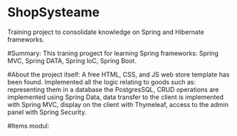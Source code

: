 # ShopSysteame
Training project to consolidate knowledge on Spring and Hibernate frameworks.

#Summary: 
This traning progect for learning Spring frameworks: Spring MVC, Spring DATA, Spring IoC, Spring Boot.

#About the project itself: 
A free HTML, CSS, and JS web store template has been found. Implemented all the logic relating to goods such as: representing them in a database the PostgresSQL, CRUD operations are implemented using Spring Data, data transfer to the client is implemented with Spring MVC, display on the client with Thymeleaf, access to the admin panel with Spring Security.

#Items modul:
